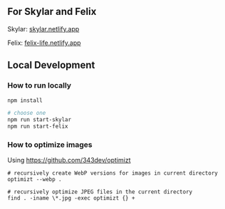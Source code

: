 ## For Skylar and Felix

Skylar: [skylar.netlify.app](skylar.netlify.app)

Felix: [felix-life.netlify.app](https://felix-life.netlify.app)

## Local Development

### How to run locally

```bash
npm install

# choose one
npm run start-skylar
npm run start-felix
```

### How to optimize images

Using https://github.com/343dev/optimizt

```
# recursively create WebP versions for images in current directory
optimizt --webp .

# recursively optimize JPEG files in the current directory
find . -iname \*.jpg -exec optimizt {} +
```
